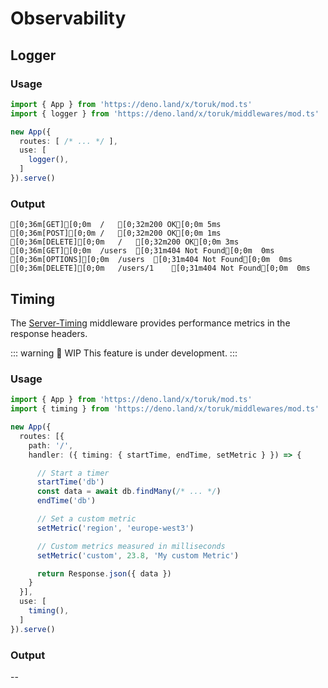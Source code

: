 # Observability

## Logger

### Usage

```ts
import { App } from 'https://deno.land/x/toruk/mod.ts'
import { logger } from 'https://deno.land/x/toruk/middlewares/mod.ts'

new App({
  routes: [ /* ... */ ],
  use: [
    logger(),
  ]
}).serve()
```

### Output

```ansi
[0;36m[GET][0;0m	/	[0;32m200 OK[0;0m	5ms
[0;36m[POST][0;0m	/	[0;32m200 OK[0;0m	1ms
[0;36m[DELETE][0;0m	/	[0;32m200 OK[0;0m	3ms
[0;36m[GET][0;0m	/users	[0;31m404 Not Found[0;0m	0ms
[0;36m[OPTIONS][0;0m	/users	[0;31m404 Not Found[0;0m	0ms
[0;36m[DELETE][0;0m	/users/1	[0;31m404 Not Found[0;0m	0ms
```

## Timing

The [Server-Timing](https://developer.mozilla.org/en-US/docs/Web/HTTP/Headers/Server-Timing) middleware provides performance metrics in the response headers.

::: warning 🚧 WIP
This feature is under development.
:::

### Usage

```ts
import { App } from 'https://deno.land/x/toruk/mod.ts'
import { timing } from 'https://deno.land/x/toruk/middlewares/mod.ts'

new App({
  routes: [{
    path: '/',
    handler: ({ timing: { startTime, endTime, setMetric } }) => {

      // Start a timer
      startTime('db')
      const data = await db.findMany(/* ... */)
      endTime('db')

      // Set a custom metric
      setMetric('region', 'europe-west3')

      // Custom metrics measured in milliseconds
      setMetric('custom', 23.8, 'My custom Metric')

      return Response.json({ data })
    }
  }],
  use: [
    timing(),
  ]
}).serve()
```

### Output

<!-- TODO -->
--
